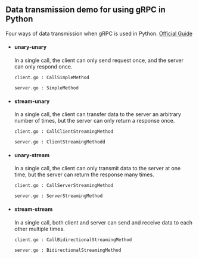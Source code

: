 ##  Data transmission demo for using gRPC in Python

Four ways of data transmission when gRPC is used in Python.  [Official Guide](<https://grpc.io/docs/guides/concepts/#unary-rpc>)

- #### unary-unary

  In a single call, the client can only send request once, and the server can only respond once.

  `client.go : CallSimpleMethod`

  `server.go : SimpleMethod`

- #### stream-unary

  In a single call, the client can transfer data to the server an arbitrary number of times, but the server can only return a response once.

  `client.go : CallClientStreamingMethod `

  `server.go : ClientStreamingMethodd`

- #### unary-stream

  In a single call, the client can only transmit data to the server at one time, but the server can return the response many times.

  `client.go : CallServerStreamingMethod`

  `server.go : ServerStreamingMethod`

- #### stream-stream

  In a single call, both client and server can send and receive data 
  to each other multiple times.

  `client.go : CallBidirectionalStreamingMethod`

  `server.go : BidirectionalStreamingMethod`


